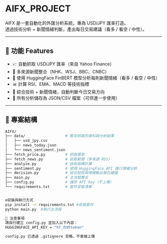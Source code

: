 # AIFX_PROJECT
AIFX 是一套自動化的外匯分析系統，專為 USD/JPY 匯率打造。  
透過技術分析 + 新聞情緒判斷，產出每日交易建議（看多 / 看空 / 中性）。

---

## 🚀 功能 Features

- 📈 自動抓取 USD/JPY 匯率（來自 Yahoo Finance）
- 📰 多來源新聞整合（NHK、WSJ、BBC、CNBC）
- 🤖 使用 HuggingFace FinBERT 模型分析每則新聞情緒（看多 / 看空 / 中性）
- 📊 計算 RSI、EMA、MACD 等技術指標
- 🧠 綜合技術 + 新聞情緒，自動判斷今日交易方向
- 📂 所有分析儲存為 JSON/CSV 檔案（可供進一步使用）

---

## 📂 專案結構

```bash
AIFX/
├── data/                  # 暫存抓取的資料與分析結果
│   ├── usd_jpy.csv
│   ├── news_today.json
│   └── news_sentiment.json
├── fetch_price.py         # 抓取匯率
├── fetch_news.py          # 抓取新聞（多來源 RSS）
├── analyze.py             # 技術指標計算
├── sentiment.py           # 使用 HuggingFace API 進行情緒分析
├── decision.py            # 綜合技術與情緒輸出每日建議
├── main.py                # 主流程整合
├── config.py              # 儲存 API key（不上傳）
└── requirements.txt       # 套件安裝清單


⚙️安裝與執行方式
pip install -r requirements.txt #安裝套件
python main.py  #執行主流程

🔐 注意事項
請自行建立 config.py 並加入以下內容：
HUGGINGFACE_API_KEY = "hf_你的token"

config.py 已透過 .gitignore 忽略，不會被上傳

